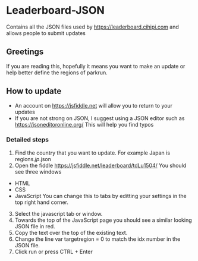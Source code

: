# Leaderboard-JSON
Contains all the JSON files used by https://leaderboard.cihipi.com and allows people to submit updates
## Greetings
If you are reading this, hopefully it means you want to make an update or help better define the regions of parkrun.
## How to update
- An account on https://jsfiddle.net will allow you to return to your updates
- If you are not strong on JSON, I suggest using a JSON editor such as https://jsoneditoronline.org/ This will help you find typos
### Detailed steps
1. Find the country that you want to update. For example Japan is regions.*jp*.json
2. Open the fiddle https://jsfiddle.net/leaderboard/tdLu1504/ You should see three windows
- HTML
- CSS
- JavaScript
You can change this to tabs by editting your settings in the top right hand corner.
3. Select the javascript tab or window.
4. Towards the top of the JavaScript page you should see a similar looking JSON file in red.
5. Copy the text over the top of the existing text.
6. Change the line var targetregion = 0 to match the idx number in the JSON file.
7. Click run or press CTRL + Enter


